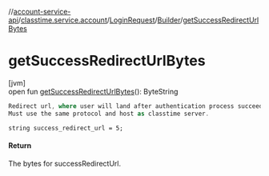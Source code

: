 //[account-service-api](../../../../index.md)/[classtime.service.account](../../index.md)/[LoginRequest](../index.md)/[Builder](index.md)/[getSuccessRedirectUrlBytes](get-success-redirect-url-bytes.md)

# getSuccessRedirectUrlBytes

[jvm]\
open fun [getSuccessRedirectUrlBytes](get-success-redirect-url-bytes.md)(): ByteString

```kotlin
Redirect url, where user will land after authentication process succeeds.
Must use the same protocol and host as classtime server.

```
`string success_redirect_url = 5;`

#### Return

The bytes for successRedirectUrl.
